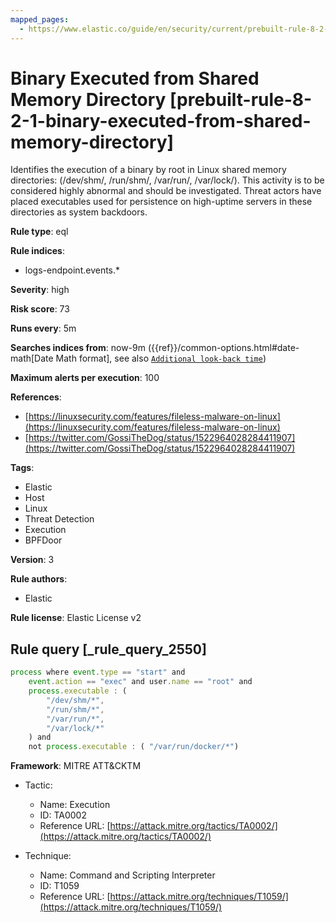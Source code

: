 ```yaml
---
mapped_pages:
  - https://www.elastic.co/guide/en/security/current/prebuilt-rule-8-2-1-binary-executed-from-shared-memory-directory.html
---
```


# Binary Executed from Shared Memory Directory [prebuilt-rule-8-2-1-binary-executed-from-shared-memory-directory]

Identifies the execution of a binary by root in Linux shared memory directories: (/dev/shm/, /run/shm/, /var/run/, /var/lock/). This activity is to be considered highly abnormal and should be investigated. Threat actors have placed executables used for persistence on high-uptime servers in these directories as system backdoors.

**Rule type**: eql

**Rule indices**:

* logs-endpoint.events.*

**Severity**: high

**Risk score**: 73

**Runs every**: 5m

**Searches indices from**: now-9m ({{ref}}/common-options.html#date-math[Date Math format], see also [`Additional look-back time`](docs-content://solutions/security/detect-and-alert/create-detection-rule.md#rule-schedule))

**Maximum alerts per execution**: 100

**References**:

* [https://linuxsecurity.com/features/fileless-malware-on-linux](https://linuxsecurity.com/features/fileless-malware-on-linux)
* [https://twitter.com/GossiTheDog/status/1522964028284411907](https://twitter.com/GossiTheDog/status/1522964028284411907)

**Tags**:

* Elastic
* Host
* Linux
* Threat Detection
* Execution
* BPFDoor

**Version**: 3

**Rule authors**:

* Elastic

**Rule license**: Elastic License v2

## Rule query [_rule_query_2550]

```js
process where event.type == "start" and
    event.action == "exec" and user.name == "root" and
    process.executable : (
        "/dev/shm/*",
        "/run/shm/*",
        "/var/run/*",
        "/var/lock/*"
    ) and
    not process.executable : ( "/var/run/docker/*")
```

**Framework**: MITRE ATT&CKTM

* Tactic:

    * Name: Execution
    * ID: TA0002
    * Reference URL: [https://attack.mitre.org/tactics/TA0002/](https://attack.mitre.org/tactics/TA0002/)

* Technique:

    * Name: Command and Scripting Interpreter
    * ID: T1059
    * Reference URL: [https://attack.mitre.org/techniques/T1059/](https://attack.mitre.org/techniques/T1059/)



